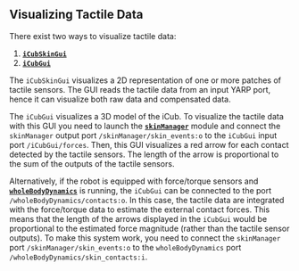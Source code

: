 ## Visualizing Tactile Data
There exist two ways to visualize tactile data:

1. [**`iCubSkinGui`**](https://robotology.github.io/robotology-documentation/doc/html/group__icub__iCubSkinGui.html)
2. [**`iCubGui`**](https://robotology.github.io/robotology-documentation/doc/html/group__icub__gui.html)

The `iCubSkinGui` visualizes a 2D representation of one or more patches of tactile sensors. The GUI reads the tactile data from an input YARP port, hence it can visualize both raw data and compensated data.

The `iCubGui` visualizes a 3D model of the iCub. To visualize the tactile data with this GUI you need to launch the [**`skinManager`**](https://robotology.github.io/robotology-documentation/doc/html/group__icub__skinManager.html) module and connect the `skinManager` output port `/skinManager/skin_events:o` to the `iCubGui` input port `/iCubGui/forces`. Then, this GUI visualizes a red arrow for each contact detected by the tactile sensors. The length of the arrow is proportional to the sum of the outputs of the tactile sensors.

Alternatively, if the robot is equipped with force/torque sensors and [**`wholeBodyDynamics`**](https://robotology.github.io/robotology-documentation/doc/html/group__wholeBodyDynamics.html) is running, the `iCubGui` can be connected to the port `/wholeBodyDynamics/contacts:o`. In this case, the tactile data are integrated with the force/torque data to estimate the external contact forces. This means that the length of the arrows displayed in the `iCubGui` would be proportional to the estimated force magnitude (rather than the tactile sensor outputs). To make this system work, you need to connect the `skinManager` port `/skinManager/skin_events:o` to the `wholeBodyDynamics` port `/wholeBodyDynamics/skin_contacts:i`.
